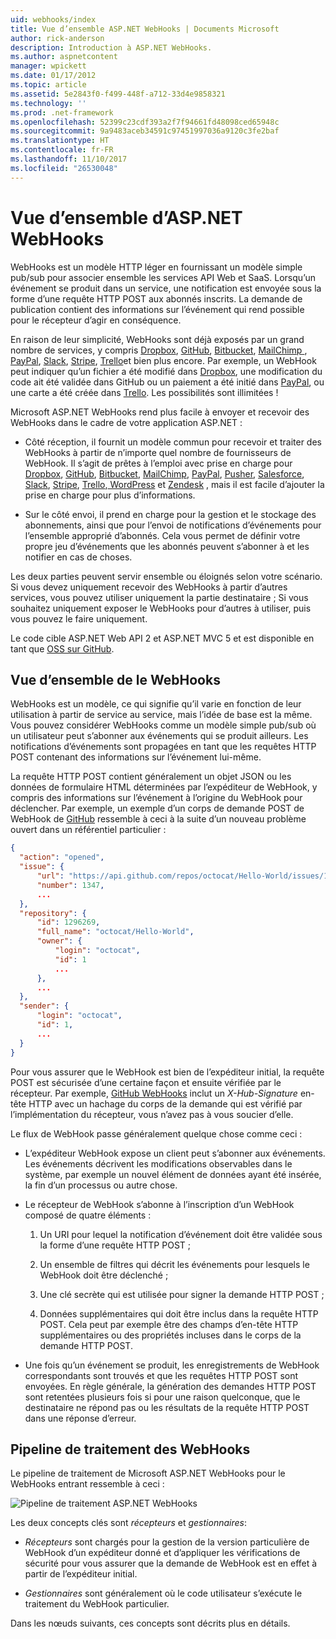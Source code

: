 ```yaml
---
uid: webhooks/index
title: Vue d’ensemble ASP.NET WebHooks | Documents Microsoft
author: rick-anderson
description: Introduction à ASP.NET WebHooks.
ms.author: aspnetcontent
manager: wpickett
ms.date: 01/17/2012
ms.topic: article
ms.assetid: 5e2843f0-f499-448f-a712-33d4e9858321
ms.technology: ''
ms.prod: .net-framework
ms.openlocfilehash: 52399c23cdf393a2f7f94661fd48098ced65948c
ms.sourcegitcommit: 9a9483aceb34591c97451997036a9120c3fe2baf
ms.translationtype: HT
ms.contentlocale: fr-FR
ms.lasthandoff: 11/10/2017
ms.locfileid: "26530048"
---
```

# <a name="aspnet-webhooks-overview"></a>Vue d’ensemble d’ASP.NET WebHooks

WebHooks est un modèle HTTP léger en fournissant un modèle simple pub/sub pour associer ensemble les services API Web et SaaS. Lorsqu’un événement se produit dans un service, une notification est envoyée sous la forme d’une requête HTTP POST aux abonnés inscrits. La demande de publication contient des informations sur l’événement qui rend possible pour le récepteur d’agir en conséquence.

En raison de leur simplicité, WebHooks sont déjà exposés par un grand nombre de services, y compris [Dropbox](http://dropbox.com/), [GitHub](http://www.github.com/), [Bitbucket](https://bitbucket.org/), [MailChimp ](http://www.mailchimp.com/), [PayPal](http://www.paypal.com/), [Slack](http://www.slack.com), [Stripe](http://www.stripe.com), [Trello](http://www.trello.com/)et bien plus encore. Par exemple, un WebHook peut indiquer qu’un fichier a été modifié dans [Dropbox](http://dropbox.com/), une modification du code ait été validée dans GitHub ou un paiement a été initié dans [PayPal](http://www.paypal.com/), ou une carte a été créée dans [ Trello](http://www.trello.com/). Les possibilités sont illimitées !

Microsoft ASP.NET WebHooks rend plus facile à envoyer et recevoir des WebHooks dans le cadre de votre application ASP.NET :

* Côté réception, il fournit un modèle commun pour recevoir et traiter des WebHooks à partir de n’importe quel nombre de fournisseurs de WebHook. Il s’agit de prêtes à l’emploi avec prise en charge pour [Dropbox](http://dropbox.com/), [GitHub](http://www.github.com/), [Bitbucket](https://bitbucket.org/), [MailChimp](http://www.mailchimp.com/), [PayPal](http://www.paypal.com/), [Pusher](http://www.pusher.com), [Salesforce](http://www.salesforce.com), [Slack](http://www.slack.com), [Stripe](http://www.stripe.com), [Trello](http://www.trello.com/),[ WordPress](http://www.wordpress.com) et [Zendesk](https://www.zendesk.com/) , mais il est facile d’ajouter la prise en charge pour plus d’informations.

* Sur le côté envoi, il prend en charge pour la gestion et le stockage des abonnements, ainsi que pour l’envoi de notifications d’événements pour l’ensemble approprié d’abonnés. Cela vous permet de définir votre propre jeu d’événements que les abonnés peuvent s’abonner à et les notifier en cas de choses.

Les deux parties peuvent servir ensemble ou éloignés selon votre scénario. Si vous devez uniquement recevoir des WebHooks à partir d’autres services, vous pouvez utiliser uniquement la partie destinataire ; Si vous souhaitez uniquement exposer le WebHooks pour d’autres à utiliser, puis vous pouvez le faire uniquement.

Le code cible ASP.NET Web API 2 et ASP.NET MVC 5 et est disponible en tant que [OSS sur GitHub](https://github.com/aspnet/WebHooks).

## <a name="webhooks-overview"></a>Vue d’ensemble de le WebHooks

WebHooks est un modèle, ce qui signifie qu’il varie en fonction de leur utilisation à partir de service au service, mais l’idée de base est la même. Vous pouvez considérer WebHooks comme un modèle simple pub/sub où un utilisateur peut s’abonner aux événements qui se produit ailleurs. Les notifications d’événements sont propagées en tant que les requêtes HTTP POST contenant des informations sur l’événement lui-même.

La requête HTTP POST contient généralement un objet JSON ou les données de formulaire HTML déterminées par l’expéditeur de WebHook, y compris des informations sur l’événement à l’origine du WebHook pour déclencher. Par exemple, un exemple d’un corps de demande POST de WebHook de [GitHub](http://www.github.com/) ressemble à ceci à la suite d’un nouveau problème ouvert dans un référentiel particulier :

```json
{
  "action": "opened",
  "issue": {
      "url": "https://api.github.com/repos/octocat/Hello-World/issues/1347",
      "number": 1347,
      ...
  },
  "repository": {
      "id": 1296269,
      "full_name": "octocat/Hello-World",
      "owner": {
          "login": "octocat",
          "id": 1
          ...
      },
      ...
  },
  "sender": {
      "login": "octocat",
      "id": 1,
      ...
  }
}
```

Pour vous assurer que le WebHook est bien de l’expéditeur initial, la requête POST est sécurisée d’une certaine façon et ensuite vérifiée par le récepteur. Par exemple, [GitHub WebHooks](https://developer.github.com/webhooks/) inclut un *X-Hub-Signature* en-tête HTTP avec un hachage du corps de la demande qui est vérifié par l’implémentation du récepteur, vous n’avez pas à vous soucier d’elle.

Le flux de WebHook passe généralement quelque chose comme ceci :

* L’expéditeur WebHook expose un client peut s’abonner aux événements. Les événements décrivent les modifications observables dans le système, par exemple un nouvel élément de données ayant été insérée, la fin d’un processus ou autre chose.

* Le récepteur de WebHook s’abonne à l’inscription d’un WebHook composé de quatre éléments :

     1. Un URI pour lequel la notification d’événement doit être validée sous la forme d’une requête HTTP POST ;

     2. Un ensemble de filtres qui décrit les événements pour lesquels le WebHook doit être déclenché ;

     3. Une clé secrète qui est utilisée pour signer la demande HTTP POST ;

     4. Données supplémentaires qui doit être inclus dans la requête HTTP POST. Cela peut par exemple être des champs d’en-tête HTTP supplémentaires ou des propriétés incluses dans le corps de la demande HTTP POST.

* Une fois qu’un événement se produit, les enregistrements de WebHook correspondants sont trouvés et que les requêtes HTTP POST sont envoyées. En règle générale, la génération des demandes HTTP POST sont retentées plusieurs fois si pour une raison quelconque, que le destinataire ne répond pas ou les résultats de la requête HTTP POST dans une réponse d’erreur.

## <a name="webhooks-processing-pipeline"></a>Pipeline de traitement des WebHooks

Le pipeline de traitement de Microsoft ASP.NET WebHooks pour le WebHooks entrant ressemble à ceci :

![Pipeline de traitement ASP.NET WebHooks](_static/WebHookReceivers.png)

Les deux concepts clés sont *récepteurs* et *gestionnaires*:

* *Récepteurs* sont chargés pour la gestion de la version particulière de WebHook d’un expéditeur donné et d’appliquer les vérifications de sécurité pour vous assurer que la demande de WebHook est en effet à partir de l’expéditeur initial.

* *Gestionnaires* sont généralement où le code utilisateur s’exécute le traitement du WebHook particulier.

Dans les nœuds suivants, ces concepts sont décrits plus en détails.
